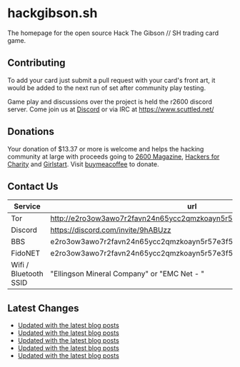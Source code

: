 # hackgibson.sh
The homepage for the open source Hack The Gibson // SH trading card game.


## Contributing

To add your card just submit a pull request with your card's front art, it would be added to the next run of set after community play testing.

Game play and discussions over the project is held the r2600 discord server. Come join us at [Discord](https://discord.com/invite/9hABUzz) or via IRC at https://www.scuttled.net/


## Donations

Your donation of $13.37 or more is welcome and helps the hacking community at large with proceeds going to [2600 Magazine](https://2600.com/), [Hackers for Charity](https://hackersforcharity.org) and [Girlstart](https://girlstart.org).  Visit [buymeacoffee](https://www.buymeacoffee.com/hackgibson.sh) to donate.


## Contact Us

Service | url
-|-
Tor | http://e2ro3ow3awo7r2favn24n65ycc2qmzkoayn5r57e3f56nvjwdcgg32ad.onion
Discord | https://discord.com/invite/9hABUzz
BBS | e2ro3ow3awo7r2favn24n65ycc2qmzkoayn5r57e3f56nvjwdcgg32ad.onion:23
FidoNET | e2ro3ow3awo7r2favn24n65ycc2qmzkoayn5r57e3f56nvjwdcgg32ad.onion:24554
Wifi / Bluetooth SSID | "Ellingson Mineral Company" or "EMC Net - <fidonet address>"

## Latest Changes
<!-- BLOG-POST-LIST:START -->
- [Updated with the latest blog posts](https://github.com/DFW2600/hackgibson.sh/commit/06a500aa5d84722e4736d0a44bb3cf2b3cb062af)
- [Updated with the latest blog posts](https://github.com/DFW2600/hackgibson.sh/commit/6ddaa4bf98367c4fedb9237414d4b254d5d2bf19)
- [Updated with the latest blog posts](https://github.com/DFW2600/hackgibson.sh/commit/c34e696690f82e34f5f5833b4eccc064963faf0d)
- [Updated with the latest blog posts](https://github.com/DFW2600/hackgibson.sh/commit/6cb6bafc981e13e8a28d3baece4e59471f11b2bf)
- [Updated with the latest blog posts](https://github.com/DFW2600/hackgibson.sh/commit/1f814d22b58675d738d7fbef840ef56fe8a73689)
<!-- BLOG-POST-LIST:END -->
